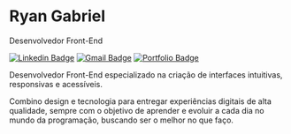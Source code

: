 # Ryan Gabriel

Desenvolvedor Front-End

[![Linkedin Badge](https://img.shields.io/badge/Ryan_Gabriel-2b79ff?style=flat-square&logo=linkedin&logoColor=white)](https://www.linkedin.com/in/ryangabr)
[![Gmail Badge](https://img.shields.io/badge/ryanalexandregabriel%40gmail.com-2b79ff?style=flat-square&logoColor=00875f&link=mailto%3Aryanalexandregabriel%40gmail.com
)]()
[![Portfolio Badge](https://img.shields.io/badge/Portf%C3%B3lio-2b79ff?style=flat-square&logoColor=00875f&link=mailto%3A)](https://ryangabr.vercel.app)

Desenvolvedor Front-End especializado na criação de interfaces intuitivas, responsivas e acessíveis.

Combino design e tecnologia para entregar experiências digitais de alta qualidade, sempre com o objetivo de aprender e evoluir a cada dia no mundo da programação, buscando ser o melhor no que faço.
